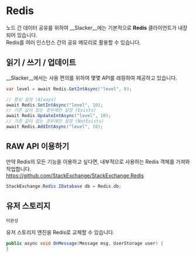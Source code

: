 Redis
====
노드 간 데이터 공유를 위하여 __Slacker__에는 기본적으로 __Redis__ 클라이언트가 내장되어 있습니다.<br>
Redis를 여러 인스턴스 간의 공유 메모리로 활용할 수 있습니다.

읽기 / 쓰기 / 업데이트
----
__Slacker__에서는 사용 편의를 위하여 몇몇 API를 래핑하여 제공하고 있습니다.
```cs
var level = await Redis.GetIntAsync("level", 0);

// 항상 설정 (Always)
await Redis.SetIntAsync("level", 10);
// 기존 값이 있는 경우에만 설정 (Exists)
await Redis.UpdateIntAsync("level", 10);
// 기존 값이 없는 경우에만 설정 (NotExists)
await Redis.AddIntAsync("level", 10);
```

RAW API 이용하기
----
만약 Redis의 모든 기능을 이용하고 싶다면, 내부적으로 사용하는 Redis 객체를 가져와 작업합니다.<br>
https://github.com/StackExchange/StackExchange.Redis
```cs
StackExchange.Redis.IDatabase db = Redis.db;
```

유저 스토리지
----
```
미완성
```
유저 스토리지 엔진을 Redis로 교체할 수 있습니다.

```cs
public async void OnMessage(Message msg, UserStorage user) {
}
```
